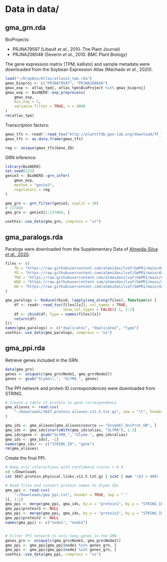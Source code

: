 
# Data in data/

## gma\_grn.rda

BioProjects:

-   PRJNA79597 (Libault *et al.*, 2010. The Plant Journal)
-   PRJNA208048 (Severin *et al.*, 2010. BMC Plant Biology)

The gene expression matrix (TPM, kallisto) and sample metadata were
downloaded from the Soybean Expression Atlas (Machado *et al.*, 2020).

``` r
load("~/Dropbox/Atlas/atlasv2_tpm.rda")
gmax_bioproj <- c("PRJNA79597", "PRJNA208048")
gmax_exp <- atlas_tpm[, atlas_tpm$BioProject %in% gmax_bioproj]
gmax_exp <- BioNERO::exp_preprocess(
    gmax_exp, 
    min_exp = 5, 
    variance_filter = TRUE, n = 4000
)
rm(atlas_tpm)
```

Transcription factors:

``` r
gmax_tfs <- readr::read_tsv("http://planttfdb.gao-lab.org/download/TF_list/Gma_TF_list.txt.gz", show_col_types = FALSE)[, c("Gene_ID", "Family")]
gmax_tfs <- as.data.frame(gmax_tfs)

reg <- unique(gmax_tfs$Gene_ID)
```

GRN inference:

``` r
library(BioNERO)
set.seed(123)
genie3 <- BioNERO::grn_infer(
    gmax_exp, 
    method = "genie3", 
    regulators = reg
)

gma_grn <- grn_filter(genie3, nsplit = 20)
# 137866
gma_grn <- genie3[1:137866, ]

usethis::use_data(gma_grn, compress = "xz")
```

## gma\_paralogs.rda

Paralogs were downloaded from the Supplementary Data of [Almeida-Silva
*et al.*, 2020](https://doi.org/10.1007/s00425-020-03499-8).

``` r
files <- c(
    TD = "https://raw.githubusercontent.com/almeidasilvaf/GmPR1/main/data/duplicated_genes_kaks/td_kaks.txt",
    PD = "https://raw.githubusercontent.com/almeidasilvaf/GmPR1/main/data/duplicated_genes_kaks/pd_kaks.txt",
    TRD = "https://raw.githubusercontent.com/almeidasilvaf/GmPR1/main/data/duplicated_genes_kaks/trd_kaks.txt",
    WGD = "https://raw.githubusercontent.com/almeidasilvaf/GmPR1/main/data/duplicated_genes_kaks/wgd_kaks.txt",
    DD = "https://raw.githubusercontent.com/almeidasilvaf/GmPR1/main/data/duplicated_genes_kaks/dd_kaks.txt"
)

gma_paralogs <- Reduce(rbind, lapply(seq_along(files), function(x) {
    df <- readr::read_tsv(files[[x]], col_names = TRUE, 
                          show_col_types = FALSE)[-1, 1:2]
    df <- cbind(df, Type = names(files)[x])
    return(df)
}))
names(gma_paralogs) <- c("duplicate1", "duplicate2", "type")
usethis::use_data(gma_paralogs, compress = "xz")
```

## gma\_ppi.rda

Retrieve genes included in the GRN.

``` r
data(gma_grn)
genes <- unique(c(gma_grn$Node1, gma_grn$Node2))
genes <- gsub("Glyma\\.", "GLYMA_", genes)
```

The PPI network and protein ID correspondences were downloaded from
STRING.

``` r
# Create a table of protein to gene correspondence
gma_aliases <- read.csv(
    "~/Downloads/3847.protein.aliases.v11.5.txt.gz", sep = "\t", header = TRUE
)

gma_ids <- gma_aliases[gma_aliases$source == "Ensembl_UniProt_GN", ]
gma_ids <- gma_ids[startsWith(gma_ids$alias, "GLYMA"), 1:2]
gma_ids$gene <- gsub("GLYMA_", "Glyma.", gma_ids$alias)
gma_ids <- gma_ids[, -2]
names(gma_ids) <- c("STRING_ID", "gene")
rm(gma_aliases)
```

Create the final PPI.

``` bash
# Keep only interactions with confidence scores > 0.4
cd ~/Downloads
cat 3847.protein.physical.links.v11.5.txt.gz | zcat | awk '($3 > 400) {print}' > gma_ppi.txt
```

``` r
# Read files and convert protein names to Glyma IDs
gma_ppi <- read.csv(
    "~/Downloads/gma_ppi.txt", header = TRUE, sep = " "
)[, 1:2]
gma_ppi <- merge(gma_ppi, gma_ids, by.x = "protein1", by.y = "STRING_ID")
gma_ppi$protein1 <- NULL
gma_ppi <- merge(gma_ppi, gma_ids, by.x = "protein2", by.y = "STRING_ID")
gma_ppi$protein2 <- NULL
names(gma_ppi) <- c("node1", "node2")


# Filter PPI network to only keep genes in the GRN
genes_grn <- unique(c(gma_grn$Node1, gma_grn$Node2))
gma_ppi <- gma_ppi[gma_ppi$node1 %in% genes_grn, ]
gma_ppi <- gma_ppi[gma_ppi$node2 %in% genes_grn, ]
usethis::use_data(gma_ppi, compress = "xz")
```
